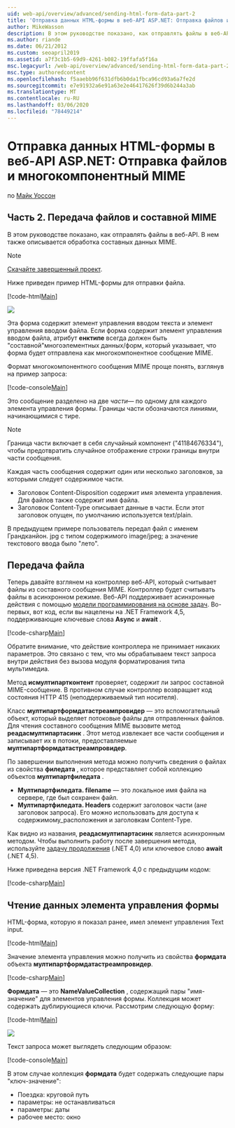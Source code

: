 ```yaml
---
uid: web-api/overview/advanced/sending-html-form-data-part-2
title: 'Отправка данных HTML-формы в веб-API ASP.NET: Отправка файлов и многокомпонентный MIME-ASP.NET 4. x'
author: MikeWasson
description: В этом руководстве показано, как отправлять файлы в веб-API. В нем также описывается обработка составных данных MIME.
ms.author: riande
ms.date: 06/21/2012
ms.custom: seoapril2019
ms.assetid: a7f3c1b5-69d9-4261-b082-19ffafa5f16a
msc.legacyurl: /web-api/overview/advanced/sending-html-form-data-part-2
msc.type: authoredcontent
ms.openlocfilehash: f5aaebb96f631dfb6b0da1fbca96cd93a6a7fe2d
ms.sourcegitcommit: e7e91932a6e91a63e2e46417626f39d6b244a3ab
ms.translationtype: MT
ms.contentlocale: ru-RU
ms.lasthandoff: 03/06/2020
ms.locfileid: "78449214"
---
```

# <a name="sending-html-form-data-in-aspnet-web-api-file-upload-and-multipart-mime"></a>Отправка данных HTML-формы в веб-API ASP.NET: Отправка файлов и многокомпонентный MIME

по [Майк Уоссон](https://github.com/MikeWasson)

## <a name="part-2-file-upload-and-multipart-mime"></a>Часть 2. Передача файлов и составной MIME

В этом руководстве показано, как отправлять файлы в веб-API. В нем также описывается обработка составных данных MIME.

> [!NOTE]
> [Скачайте завершенный проект](https://code.msdn.microsoft.com/ASPNET-Web-API-File-Upload-a8c0fb0d).

Ниже приведен пример HTML-формы для отправки файла.

[!code-html[Main](sending-html-form-data-part-2/samples/sample1.html)]

![](sending-html-form-data-part-2/_static/image1.png)

Эта форма содержит элемент управления вводом текста и элемент управления вводом файла. Если форма содержит элемент управления вводом файла, атрибут **енктипе** всегда должен быть &quot;составной&quot;многоэлементных данных/форм, который указывает, что форма будет отправлена как многокомпонентное сообщение MIME.

Формат многокомпонентного сообщения MIME проще понять, взглянув на пример запроса:

[!code-console[Main](sending-html-form-data-part-2/samples/sample2.cmd)]

Это сообщение разделено на две *части*— по одному для каждого элемента управления формы. Границы части обозначаются линиями, начинающимися с тире.

> [!NOTE]
> Граница части включает в себя случайный компонент (&quot;41184676334&quot;), чтобы предотвратить случайное отображение строки границы внутри части сообщения.

Каждая часть сообщения содержит один или несколько заголовков, за которыми следует содержимое части.

- Заголовок Content-Disposition содержит имя элемента управления. Для файлов также содержит имя файла.
- Заголовок Content-Type описывает данные в части. Если этот заголовок опущен, по умолчанию используется text/plain.

В предыдущем примере пользователь передал файл с именем Грандканйон. jpg с типом содержимого image/jpeg; а значение текстового ввода было &quot;лето&quot;.

## <a name="file-upload"></a>Передача файла

Теперь давайте взглянем на контроллер веб-API, который считывает файлы из составного сообщения MIME. Контроллер будет считывать файлы в асинхронном режиме. Веб-API поддерживает асинхронные действия с помощью [модели программирования на основе задач](https://msdn.microsoft.com/library/dd460693.aspx). Во-первых, вот код, если вы нацелены на .NET Framework 4,5, поддерживающие ключевые слова **Async** и **await** .

[!code-csharp[Main](sending-html-form-data-part-2/samples/sample3.cs)]

Обратите внимание, что действие контроллера не принимает никаких параметров. Это связано с тем, что мы обрабатываем текст запроса внутри действия без вызова модуля форматирования типа мультимедиа.

Метод **исмултипартконтент** проверяет, содержит ли запрос составной MIME-сообщение. В противном случае контроллер возвращает код состояния HTTP 415 (неподдерживаемый тип носителя).

Класс **мултипартформдатастреампровидер** — это вспомогательный объект, который выделяет потоковые файлы для отправленных файлов. Для чтения составного сообщения MIME вызовите метод **реадасмултипартасинк** . Этот метод извлекает все части сообщения и записывает их в потоки, предоставляемые **мултипартформдатастреампровидер**.

По завершении выполнения метода можно получить сведения о файлах из свойства **филедата** , которое представляет собой коллекцию объектов **мултипартфиледата** .

- **Мултипартфиледата. filename** — это локальное имя файла на сервере, где был сохранен файл.
- **Мултипартфиледата. Headers** содержит заголовок части (а*не* заголовок запроса). Его можно использовать для доступа к содержимому\_расположения и заголовкам Content-Type.

Как видно из названия, **реадасмултипартасинк** является асинхронным методом. Чтобы выполнить работу после завершения метода, используйте [задачу продолжения](https://msdn.microsoft.com/library/ee372288.aspx) (.NET 4,0) или ключевое слово **await** (.NET 4,5).

Ниже приведена версия .NET Framework 4,0 с предыдущим кодом:

[!code-csharp[Main](sending-html-form-data-part-2/samples/sample4.cs)]

## <a name="reading-form-control-data"></a>Чтение данных элемента управления формы

HTML-форма, которую я показал ранее, имел элемент управления Text input.

[!code-html[Main](sending-html-form-data-part-2/samples/sample5.html)]

Значение элемента управления можно получить из свойства **формдата** объекта **мултипартформдатастреампровидер**.

[!code-csharp[Main](sending-html-form-data-part-2/samples/sample6.cs?highlight=15)]

**Формдата** — это **NameValueCollection** , содержащий пары "имя-значение" для элементов управления формы. Коллекция может содержать дублирующиеся ключи. Рассмотрим следующую форму:

[!code-html[Main](sending-html-form-data-part-2/samples/sample7.html)]

![](sending-html-form-data-part-2/_static/image2.png)

Текст запроса может выглядеть следующим образом:

[!code-console[Main](sending-html-form-data-part-2/samples/sample8.cmd)]

В этом случае коллекция **формдата** будет содержать следующие пары "ключ-значение":

- Поездка: круговой путь
- параметры: не останавливаться
- параметры: даты
- рабочее место: окно
